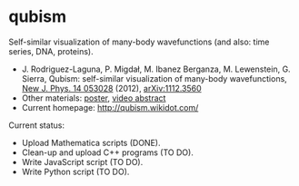 qubism
======

Self-similar visualization of many-body wavefunctions (and also: time series, DNA, proteins).

* J. Rodriguez-Laguna, P. Migdał, M. Ibanez Berganza, M. Lewenstein, G. Sierra,
  Qubism: self-similar visualization of many-body wavefunctions,
  [New J. Phys. 14 053028](http://dx.doi.org/10.1088/1367-2630/14/5/053028) (2012),
  [arXiv:1112.3560](http://arxiv.org/abs/1112.3560)
* Other materials: [poster](http://dx.doi.org/10.6084/m9.figshare.97233),
  [video abstract](http://www.youtube.com/watch?v=tfJHjpyQn0I)
* Current homepage: http://qubism.wikidot.com/

Current status:

* Upload Mathematica scripts (DONE).
* Clean-up and upload C++ programs (TO DO).
* Write JavaScript script (TO DO).
* Write Python script (TO DO).

